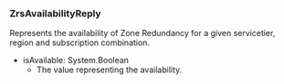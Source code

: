 ### ZrsAvailabilityReply
Represents the availability of Zone Redundancy for a given servicetier, region and subscription combination.

- isAvailable: System.Boolean
  - The value representing the availability.
